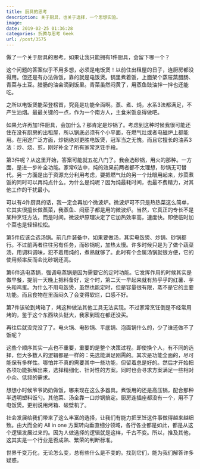 ```yaml
---
title: 厨具的思考
description: 关于厨具，也关于选择，一个思想实验。
image: 
date: 2019-02-25 01:36:28
categories: 折腾与思考 Geek
url: /post/3575
---
```


做了一个关于厨具的思考。如果让我只能拥有1件厨具，会留下哪一个？

这个问题的答案似乎不用多想，必须是电饭煲！以前住出租屋的日子，连厨房都没得用。但还是有办法做饭，靠的就是电饭煲。锅里煮着饭，上面架个蒸屉蒸腊肠、青菜与土豆。腊肠的油会滴到饭里。青菜虽然闷黄了，用蒸鱼豉油拌一拌也还能吃。

之所以电饭煲能荣登榜首，究竟是功能全面啊。蒸、煮、炖，水系3法都满足，不产生油烟。最最关键的一点，作为一个南方人，主食米饭总得做吧。

如果允许再加1件厨具，会加什么？那肯定是炒锅了。考虑到这种时候我很可能还住在没有厨房的出租屋，所以锅底必须有个小平面，在燃气灶或者电磁炉上都能用。在用途广泛方面，炒锅绝对更胜电饭煲，冠军当之无愧。而且它擅长的油系3法：炒、烧、煎，刚好补全了所有家常烹饪手段。

第3件呢？从这里开始，答案可能就五花八门了。我会选砂锅，用火的那种。一方面，是进一步补全功能。家常6法中，炖的效果前两者都不太理想，砂锅无可替代。另一方面是出于资源充分利用考虑，要把燃气灶的另一个灶眼用起来，炒菜煮饭的同时可以再炖点什么。为什么是炖呢？因为炖最耗时间，也最不费精力，对其他工作的干扰最小。

可以有4件厨具的话，我一定会再加个微波炉。微波炉可不只是热热菜这么简单，它其实很擅长做蒸菜，我蒸鱼、闷茄子都是用的微波炉。当然，它真正的专长不是某种烹饪方法，而是时间。微波炉原理决定了它加热效率高，速度快。即使临时加个菜也是轻轻松松。

第5件应该会选汤锅。前几件装备中，如果要做汤，其实电饭煲、炒锅、砂锅都行。不过前两者往往另有任务，而砂锅呢，加热太慢。许多时候只是为了做个蔬菜汤，用调料调味，犯不着用炖的，煮熟就够了。此时有个金属汤锅就很方便，它的使用频率反而会比砂锅还高。

第6件选电蒸锅，强调电蒸锅是因为需要它的定时功能。它发挥作用的时候其实是做早餐，提前一天晚上把料备好，定个时，第二天一早起来就有热乎乎的红薯、芋头和鸡蛋。为什么不用电饭煲，虽然也能定时，但是容量很有限，蒸不是它的主要功能。而且食物在里面闷久了会变得软烂，口感不好。

第7件该轮到烤箱了，烤这种做法其他工具无法实现。不过家常烹饪倒是不经常用烤的，鉴于这个东西块头挺大，我家到现在都还没买。

再往后就没完没了了。电火锅、电砂锅、平底锅、泡面锅什么的，少了谁还做不了饭呢？

这些个顺序其实一点也不重要，重要的是整个决策过程。即使换个人，有不同的选择，但大多数人的逻辑都是一样的：先选能满足刚需的。其次是功能全面的，尽可能保有多样性。哪怕并不真的需要其中一些功能，但留着总是好的。然后才开始把各项功能拆解出来，选择精细化、针对性的方案。同时也会寻求方案满足一些相对小众、低频的需求。

想想小时候爷爷奶奶做饭，哪来现在这么多器具。煮饭用的还是高压锅，配合那种半透明塑料饭勺。其他菜、汤全靠一口炒锅搞定。厨房连插座都没有一个，用不了电饭煲。更别说用烤箱、破壁机了。

社会发展给我们带来了这么丰富的选择，让我们有能力把烹饪这件事做得越来越细致。由大而全的 All in one 方案转向垂直细分领域，各行各业都是如此，都是从这个逻辑发展过来的。因为人做选择的逻辑就是这样，千古不变。所以，推及其他，这其实是一个行业是否成熟、繁荣的判断标准。

世界千变万化，无论怎么变，总有些什么是不变的。找到它们，能为我们解答许多疑惑。